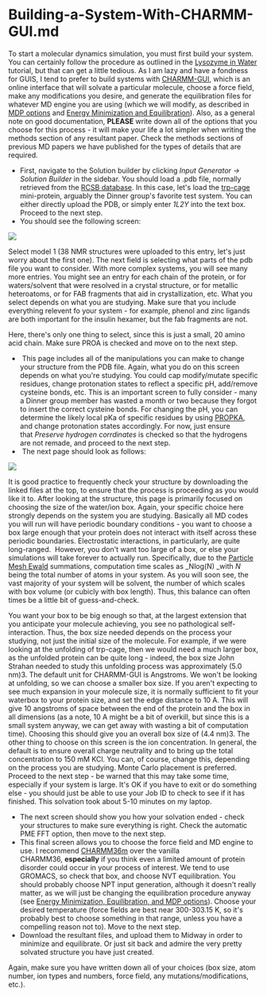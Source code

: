 # Building-a-System-With-CHARMM-GUI.md
To start a molecular dynamics simulation, you must first build your system. You can certainly follow the procedure as outlined in the [Lysozyme in Water](http://www.mdtutorials.com/gmx/lysozyme/index.html) tutorial, but that can get a little tedious. As I am lazy and have a fondness for GUIS, I tend to prefer to build systems with [CHARMM-GUI](http://www.charmm-gui.org/), which is an online interface that will solvate a particular molecule, choose a force field, make any modifications you desire, and generate the equilibration files for whatever MD engine you are using (which we will modify, as described in [MDP options](/display/thecookbook/MDP+options) and [Energy Minimization and Equilibration](/display/thecookbook/Energy+Minimization+and+Equilibration)). Also, as a general note on good documentation, **PLEASE** write down all of the options that you choose for this process - it will make your life a lot simpler when writing the methods section of any resultant paper. Check the methods sections of previous MD papers we have published for the types of details that are required. 

*   First, navigate to the Solution builder by clicking _Input Generator → Solution Builder_ in the sidebar. You should load a .pdb file, normally retrieved from the [RCSB database](https://www.rcsb.org/). In this case, let's load the [trp-cage](https://www.rcsb.org/structure/1l2y) mini-protein, arguably the Dinner group's favorite test system. You can either directly upload the PDB, or simply enter _1L2Y_ into the text box. Proceed to the next step.
*   You should see the following screen: 

![](/download/attachments/243240486/Step2.png?version=2&modificationDate=1589496502000&api=v2)

Select model 1 (38 NMR structures were uploaded to this entry, let's just worry about the first one). The next field is selecting what parts of the pdb file you want to consider. With more complex systems, you will see many more entries. You might see an entry for each chain of the protein, or for waters/solvent that were resolved in a crystal structure, or for metallic heteroatoms, or for FAB fragments that aid in crystallization, etc. What you select depends on what you are studying. Make sure that you include everything relevent fo your system - for example, phenol and zinc ligands are both important for the insulin hexamer, but the fab fragments are not. 

Here, there's only one thing to select, since this is just a small, 20 amino acid chain. Make sure PROA is checked and move on to the next step. 

*    This page includes all of the manipulations you can make to change your structure from the PDB file. Again, what you do on this screen depends on what you're studying. You could cap modify/mutate specific residues, change protonation states to reflect a specific pH, add/remove cysteine bonds, etc. This is an important screen to fully consider - many a Dinner group member has wasted a month or two because they forgot to insert the correct cysteine bonds. For changing the pH, you can determine the likely local pKa of specific residues by using [PROPKA](http://propka.org/), and change protonation states accordingly. For now, just ensure that _Preserve hydrogen corrdinates_ is checked so that the hydrogens are not remade, and proceed to the next step. 
*    The next page should look as follows:

![](/download/thumbnails/243240486/Step4.png?version=1&modificationDate=1589497768000&api=v2)

It is good practice to frequently check your structure by downloading the linked files at the top, to ensure that the process is proceeding as you would like it to. After looking at the structure, this page is primarily focused on choosing the size of the water/ion box. Again, your specific choice here strongly depends on the system you are studying. Basically all MD codes you will run will have periodic boundary conditions - you want to choose a box large enough that your protein does not interact with itself across these periodic boundaries. Electrostatic interactions, in particularly, are quite long-ranged.  However, you don't want too large of a box, or else your simulations will take forever to actually run. Specifically, due to the [Particle Mesh Ewald](https://en.wikipedia.org/wiki/Ewald_summation) summations, computation time scales as _Nlog(N) _with _N_ being the total number of atoms in your system. As you will soon see, the vast majority of your system will be solvent, the number of which scales with box volume (or cubicly with box length). Thus, this balance can often times be a little bit of guess-and-check.

You want your box to be big enough so that, at the largest extension that you anticipate your molecule achieving, you see no pathological self-interaction. Thus, the box size needed depends on the process your studying, not just the initial size of the molecule. For example, if we were looking at the unfolding of trp-cage, then we would need a much larger box, as the unfolded protein can be quite long - indeed, the box size John Strahan needed to study this unfolding process was approximately (5.0 nm)3. The default unit for CHARMM-GUI is Angstroms. We won't be looking at unfolding, so we can choose a smaller box size. If you aren't expecting to see much expansion in your molecule size, it is normally sufficient to fit your waterbox to your protein size, and set the edge distance to 10 A. This will give 10 angstroms of space between the end of the protein and the box in all dimensions (as a note, 10 A might be a bit of overkill, but since this is a small system anyway, we can get away with wasting a bit of computation time). Choosing this should give you an overall box size of (4.4 nm)3. The other thing to choose on this screen is the ion concentration. In general, the default is to ensure overall charge neutrality and to bring up the total concentration to 150 mM KCl. You can, of course, change this, depending on the process you are studying. Monte Carlo placement is preferred. Proceed to the next step - be warned that this may take some time, especially if your system is large. It's OK if you have to exit or do something else - you should just be able to use your Job ID to check to see if it has finished. This solvation took about 5-10 minutes on my laptop. 

*   The next screen should show you how your solvation ended - check your structures to make sure everything is right. Check the automatic PME FFT option, then move to the next step. 
*   This final screen allows you to choose the force field and MD engine to use. I recommend [CHARMM36m](https://www.nature.com/articles/nmeth.4067) over the vanilla CHARMM36, **especially** if you think even a limited amount of protein disorder could occur in your process of interest. We tend to use GROMACS, so check that box, and choose NVT equilibration. You should probably choose NPT input generation, although it doesn't really matter, as we will just be changing the equilibration procedure anyway (see [Energy Minimization, Equilibration, and MDP options](/display/thecookbook/MDP+options)). Choose your desired temperature (force fields are best near 300-303.15 K, so it's probably best to choose something in that range, unless you have a compelling reason not to). Move to the next step. 
*   Download the resultant files, and upload them to Midway in order to minimize and equilibrate. Or just sit back and admire the very pretty solvated structure you have just created. 

Again, make sure you have written down all of your choices (box size, atom number, ion types and numbers, force field, any mutations/modifications, etc.).